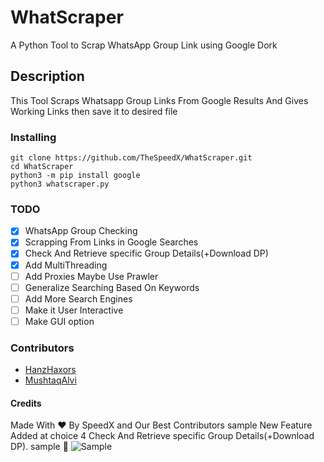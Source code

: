 # WhatScraper
A Python Tool to Scrap WhatsApp Group Link using Google Dork

## Description
This Tool Scraps Whatsapp Group Links From Google Results And Gives Working Links then save it to desired file

### Installing

```
git clone https://github.com/TheSpeedX/WhatScraper.git
cd WhatScraper
python3 -m pip install google
python3 whatscraper.py
```
### TODO
 - [x] WhatsApp Group Checking  <br>
 - [x] Scrapping From Links in Google Searches <br>
 - [x] Check And Retrieve specific Group Details(+Download DP)  <br>
 - [x] Add MultiThreading <br>
 - [ ] Add Proxies Maybe Use Prawler<br>
 - [ ] Generalize Searching Based On Keywords <br>
 - [ ] Add More Search Engines <br>
 - [ ] Make it User Interactive <br>
 - [ ] Make GUI option <br>

### Contributors
- [HanzHaxors](https://github.com/HanzHaxors)
- [MushtaqAlvi](https://github.com/MushtaqAlvi)

#### Credits
Made With ❤ By SpeedX and Our Best Contributors
sample New Feature Added at choice 4
Check And Retrieve specific Group Details(+Download DP).
sample 📸
![Sample](https://user-images.githubusercontent.com/75201919/124554571-1ba58580-de04-11eb-85a5-8c0c6695afa4.png)
